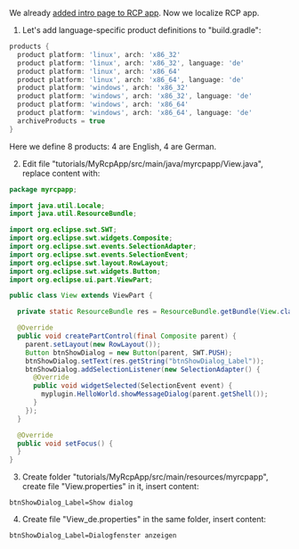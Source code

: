 We already [added intro page to RCP app](Add-intro-page-to-RCP-app). Now we localize RCP app.

1. Let's add language-specific product definitions to "build.gradle":

  ```groovy
  products {
    product platform: 'linux', arch: 'x86_32'
    product platform: 'linux', arch: 'x86_32', language: 'de'
    product platform: 'linux', arch: 'x86_64'
    product platform: 'linux', arch: 'x86_64', language: 'de'
    product platform: 'windows', arch: 'x86_32'
    product platform: 'windows', arch: 'x86_32', language: 'de'
    product platform: 'windows', arch: 'x86_64'
    product platform: 'windows', arch: 'x86_64', language: 'de'
    archiveProducts = true
  }
  ```

  Here we define 8 products: 4 are English, 4 are German.

2. Edit file "tutorials/MyRcpApp/src/main/java/myrcpapp/View.java", replace content with:

  ```java
  package myrcpapp;

  import java.util.Locale;
  import java.util.ResourceBundle;

  import org.eclipse.swt.SWT;
  import org.eclipse.swt.widgets.Composite;
  import org.eclipse.swt.events.SelectionAdapter;
  import org.eclipse.swt.events.SelectionEvent;
  import org.eclipse.swt.layout.RowLayout;
  import org.eclipse.swt.widgets.Button;
  import org.eclipse.ui.part.ViewPart;

  public class View extends ViewPart {

    private static ResourceBundle res = ResourceBundle.getBundle(View.class.getName(), Locale.getDefault());

    @Override
    public void createPartControl(final Composite parent) {
      parent.setLayout(new RowLayout());
      Button btnShowDialog = new Button(parent, SWT.PUSH);
      btnShowDialog.setText(res.getString("btnShowDialog_Label"));
      btnShowDialog.addSelectionListener(new SelectionAdapter() {
        @Override
        public void widgetSelected(SelectionEvent event) {
          myplugin.HelloWorld.showMessageDialog(parent.getShell());
        }
      });
    }

    @Override
    public void setFocus() {
    }
  }
  ```

3. Create folder "tutorials/MyRcpApp/src/main/resources/myrcpapp", create file "View.properties" in it, insert content:

```
btnShowDialog_Label=Show dialog
```

4. Create file "View_de.properties" in the same folder, insert content:

```
btnShowDialog_Label=Dialogfenster anzeigen
```
